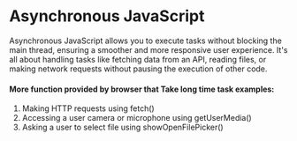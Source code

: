 # Asynchronous JavaScript
Asynchronous JavaScript allows you to execute tasks without blocking the main thread, ensuring a smoother and more responsive user experience. It's all about handling tasks like fetching data from an API, reading files, or making network requests without pausing the execution of other code.


#### More function provided by browser that Take long time task examples:
1. Making HTTP requests using fetch()
2. Accessing a user camera or microphone using getUserMedia()
3. Asking a user to select file using showOpenFilePicker()



